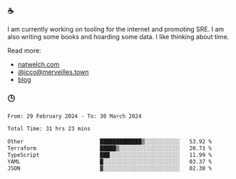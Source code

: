 ### ☕

I am currently working on tooling for the internet and promoting SRE. I am also writing some books and hoarding some data. I like thinking about time. 

Read more:

 - [natwelch.com](https://natwelch.com)
 - [@icco@merveilles.town](https://merveilles.town/@icco)
 - [blog](https://writing.natwelch.com)

### 🕒

<!--START_SECTION:waka-->

```txt
From: 29 February 2024 - To: 30 March 2024

Total Time: 31 hrs 23 mins

Other                        █████████████▒░░░░░░░░░░░   53.92 %
Terraform                    █████▒░░░░░░░░░░░░░░░░░░░   20.73 %
TypeScript                   ███░░░░░░░░░░░░░░░░░░░░░░   11.99 %
YAML                         █░░░░░░░░░░░░░░░░░░░░░░░░   03.37 %
JSON                         ▓░░░░░░░░░░░░░░░░░░░░░░░░   02.38 %
```

<!--END_SECTION:waka-->
